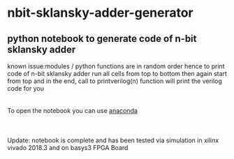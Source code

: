 # nbit-sklansky-adder-generator
<h2>python notebook to generate code of n-bit sklansky adder</h2>
known issue:modules / python functions are in random order hence to print code of n-bit sklansky adder run all cells from top to bottom then again start from top and in the end, call to printverilog(n) function will print the verilog code for you
<br><br><br>
To open the notebook you can use <a href="https://www.anaconda.com/distribution/">anaconda</a> 
<br>
<br>
<br>

<br>
Update: notebook is complete and has been tested via simulation in xilinx vivado 2018.3 and on basys3 FPGA Board

